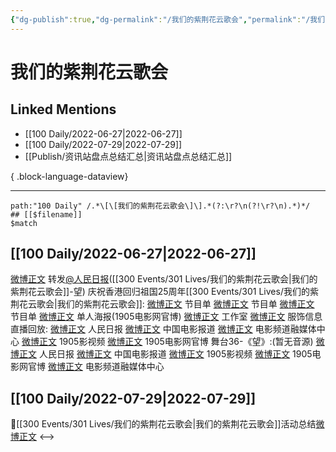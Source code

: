```yaml
---
{"dg-publish":true,"dg-permalink":"/我们的紫荆花云歌会","permalink":"/我们的紫荆花云歌会/","created":"2022-12-04T23:36:11.000+08:00","updated":"2023-08-24T18:49:02.644+08:00"}
---
```


# 我们的紫荆花云歌会

## Linked Mentions
- [[100 Daily/2022-06-27\|2022-06-27]]
- [[100 Daily/2022-07-29\|2022-07-29]]
- [[Publish/资讯站盘点总结汇总\|资讯站盘点总结汇总]]

{ .block-language-dataview}

---

```expander
path:"100 Daily" /.*\[\[我们的紫荆花云歌会\]\].*(?:\r?\n(?!\r?\n).*)*/
## [[$filename]]
$match
```
## [[100 Daily/2022-06-27\|2022-06-27]]
[微博正文](https://weibo.com/1736988591/LzIewnBHU) 转发[@人民日报](https://weibo.com/n/%E4%BA%BA%E6%B0%91%E6%97%A5%E6%8A%A5)([[300 Events/301 Lives/我们的紫荆花云歌会\|我们的紫荆花云歌会]]-望)
庆祝香港回归祖国25周年[[300 Events/301 Lives/我们的紫荆花云歌会\|我们的紫荆花云歌会]]:
[微博正文](https://weibo.com/1261788454/LzGehcK2O) 节目单
[微博正文](https://weibo.com/6495544869/LzGfpu2f1) 节目单
[微博正文](https://weibo.com/1635270132/LzGeEv2bC) 节目单
[微博正文](https://weibo.com/1635270132/LzEv2DogY) 单人海报(1905电影网官博)
[微博正文](https://weibo.com/7478855230/LzG4g4f9T) 工作室
[微博正文](https://weibo.com/7710473200/LzGnNBgub) 服饰信息
直播回放:
[微博正文](https://weibo.com/2803301701/LzGRjgpQH) 人民日报
[微博正文](https://weibo.com/1261788454/LzF3DkpPN) 中国电影报道
[微博正文](https://weibo.com/6495544869/LzF11BNJT) 电影频道融媒体中心
[微博正文](https://weibo.com/1855757243/LzF9geAKc) 1905影视频
[微博正文](https://weibo.com/1635270132/LzF2w8sfe) 1905电影网官博
舞台36-《望》:(暂无音源)
[微博正文](https://weibo.com/2803301701/LzI4zBzrv) 人民日报
[微博正文](https://weibo.com/1261788454/LzI8DqvvN) 中国电影报道
[微博正文](https://weibo.com/1855757243/LzIc9b3AE) 1905影视频
[微博正文](https://weibo.com/1635270132/LzIcGfCJM) 1905电影网官博
[微博正文](https://weibo.com/6495544869/LzIdhgfpK) 电影频道融媒体中心
## [[100 Daily/2022-07-29\|2022-07-29]]
🌟[[300 Events/301 Lives/我们的紫荆花云歌会\|我们的紫荆花云歌会]]活动总结[微博正文](https://m.weibo.cn/6466290670/4796709597614467)
<-->